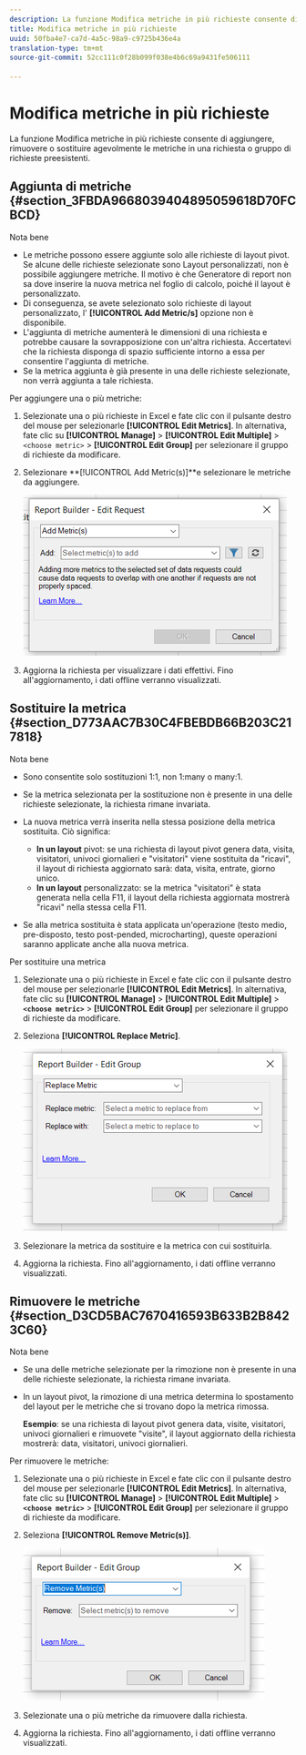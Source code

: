 ```yaml
---
description: La funzione Modifica metriche in più richieste consente di aggiungere, rimuovere o sostituire agevolmente le metriche in una richiesta o gruppo di richieste preesistenti.
title: Modifica metriche in più richieste
uuid: 50fba4e7-ca7d-4a5c-98a9-c9725b436e4a
translation-type: tm+mt
source-git-commit: 52cc111c0f28b099f038e4b6c69a9431fe506111

---
```



# Modifica metriche in più richieste

La funzione Modifica metriche in più richieste consente di aggiungere, rimuovere o sostituire agevolmente le metriche in una richiesta o gruppo di richieste preesistenti.

## Aggiunta di metriche {#section_3FBDA9668039404895059618D70FCBCD}

Nota bene

* Le metriche possono essere aggiunte solo alle richieste di layout pivot. Se alcune delle richieste selezionate sono Layout personalizzati, non è possibile aggiungere metriche. Il motivo è che Generatore di report non sa dove inserire la nuova metrica nel foglio di calcolo, poiché il layout è personalizzato.
* Di conseguenza, se avete selezionato solo richieste di layout personalizzato, l' **[!UICONTROL Add Metric/s]** opzione non è disponibile.
* L'aggiunta di metriche aumenterà le dimensioni di una richiesta e potrebbe causare la sovrapposizione con un'altra richiesta. Accertatevi che la richiesta disponga di spazio sufficiente intorno a essa per consentire l'aggiunta di metriche.
* Se la metrica aggiunta è già presente in una delle richieste selezionate, non verrà aggiunta a tale richiesta.

Per aggiungere una o più metriche:

1. Selezionate una o più richieste in Excel e fate clic con il pulsante destro del mouse per selezionarle **[!UICONTROL Edit Metrics]**. In alternativa, fate clic su **[!UICONTROL Manage]** &gt; **[!UICONTROL Edit Multiple]** &gt; `<choose metric>` &gt; **[!UICONTROL Edit Group]** per selezionare il gruppo di richieste da modificare.
1. Selezionare **[!UICONTROL Add Metric(s)]**e selezionare le metriche da aggiungere.

   ![](assets/add_metric.png)

1. Aggiorna la richiesta per visualizzare i dati effettivi. Fino all'aggiornamento, i dati offline verranno visualizzati.

## Sostituire la metrica {#section_D773AAC7B30C4FBEBDB66B203C217818}

Nota bene

* Sono consentite solo sostituzioni 1:1, non 1:many o many:1.
* Se la metrica selezionata per la sostituzione non è presente in una delle richieste selezionate, la richiesta rimane invariata.
* La nuova metrica verrà inserita nella stessa posizione della metrica sostituita. Ciò significa:

   * **In un layout** pivot: se una richiesta di layout pivot genera data, visita, visitatori, univoci giornalieri e "visitatori" viene sostituita da "ricavi", il layout di richiesta aggiornato sarà: data, visita, entrate, giorno unico.
   * **In un layout** personalizzato: se la metrica "visitatori" è stata generata nella cella F11, il layout della richiesta aggiornata mostrerà "ricavi" nella stessa cella F11.

* Se alla metrica sostituita è stata applicata un'operazione (testo medio, pre-disposto, testo post-pended, microcharting), queste operazioni saranno applicate anche alla nuova metrica.

Per sostituire una metrica

1. Selezionate una o più richieste in Excel e fate clic con il pulsante destro del mouse per selezionarle **[!UICONTROL Edit Metrics]**. In alternativa, fate clic su **[!UICONTROL Manage]** &gt; **[!UICONTROL Edit Multiple]** &gt; **`<choose metric>`** &gt; **[!UICONTROL Edit Group]** per selezionare il gruppo di richieste da modificare.

1. Seleziona **[!UICONTROL Replace Metric]**.

   ![](assets/replace_metric.png)

1. Selezionare la metrica da sostituire e la metrica con cui sostituirla.
1. Aggiorna la richiesta. Fino all'aggiornamento, i dati offline verranno visualizzati.

## Rimuovere le metriche {#section_D3CD5BAC7670416593B633B2B8423C60}

Nota bene

* Se una delle metriche selezionate per la rimozione non è presente in una delle richieste selezionate, la richiesta rimane invariata.
* In un layout pivot, la rimozione di una metrica determina lo spostamento del layout per le metriche che si trovano dopo la metrica rimossa.

   **Esempio**: se una richiesta di layout pivot genera data, visite, visitatori, univoci giornalieri e rimuovete "visite", il layout aggiornato della richiesta mostrerà: data, visitatori, univoci giornalieri.

Per rimuovere le metriche:

1. Selezionate una o più richieste in Excel e fate clic con il pulsante destro del mouse per selezionarle **[!UICONTROL Edit Metrics]**. In alternativa, fate clic su **[!UICONTROL Manage]** &gt; **[!UICONTROL Edit Multiple]** &gt; **`<choose metric>`** &gt; **[!UICONTROL Edit Group]** per selezionare il gruppo di richieste da modificare.

1. Seleziona **[!UICONTROL Remove Metric(s)]**.

   ![](assets/remove_metric.png)

1. Selezionate una o più metriche da rimuovere dalla richiesta.
1. Aggiorna la richiesta. Fino all'aggiornamento, i dati offline verranno visualizzati.

